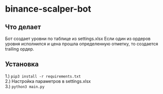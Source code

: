 # binance-scalper-bot
## Что делает
Бот создает уровни по таблице из settings.xlsx
Если один из ордеров уровня исполнился и цена прошла определенную отметку, то создается trailing ордер.

## Установка
1.) ```pip3 install -r requirements.txt```  
2.) Настройка параметров в settings.xlsx   
3.) ```python3 main.py```
